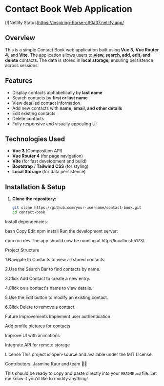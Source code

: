 # Contact Book Web Application

[![Netlify Status]https://inspiring-horse-c90a37.netlify.app/
## Overview
This is a simple Contact Book web application built using **Vue 3**, **Vue Router 4**, and **Vite**. The application allows users to **view, search, add, edit, and delete** contacts. The data is stored in **local storage**, ensuring persistence across sessions.

## Features
- Display contacts alphabetically by **last name**
- Search contacts by **first or last name**
- View detailed contact information
- Add new contacts with **name, email, and other details**
- Edit existing contacts
- Delete contacts
- Fully responsive and visually appealing UI

## Technologies Used
- **Vue 3** (Composition API)
- **Vue Router 4** (for page navigation)
- **Vite** (for fast development and build)
- **Bootstrap** / **Tailwind CSS** (for styling)
- **Local Storage** (for data persistence)

## Installation & Setup
1. **Clone the repository:**
   ```bash
   git clone https://github.com/your-username/contact-book.git
   cd contact-book
Install dependencies:

bash
Copy
Edit
npm install
Run the development server:


npm run dev
The app should now be running at http://localhost:5173/.

Project Structure

1.Navigate to Contacts to view all stored contacts.

2.Use the Search Bar to find contacts by name.

3.Click Add Contact to create a new entry.

4.Click on a contact's name to view details.

5.Use the Edit button to modify an existing contact.

6.Click Delete to remove a contact.

Future Improvements
Implement user authentication

Add profile pictures for contacts

Improve UI with animations

Integrate API for remote storage

License
This project is open-source and available under the MIT License.

Contributors: Jasmine Kaur and team 🎨✨


This should be ready to copy and paste directly into your `README.md` file. Let me know if you'd like to modify anything!